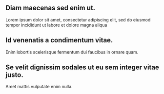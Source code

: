 ## Diam maecenas sed enim ut.
Lorem ipsum dolor sit amet, consectetur adipiscing elit, sed do eiusmod tempor incididunt ut labore et dolore magna aliqua

## Id venenatis a condimentum vitae.
Enim lobortis scelerisque fermentum dui faucibus in ornare quam.

## Se velit dignissim sodales ut eu sem integer vitae justo.
Amet mattis vulputate enim nulla.